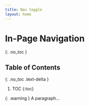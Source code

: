 ```yaml
---
title: Nav toggle
layout: home
---
```


# In-Page Navigation
{: .no_toc }

## Table of Contents
{: .no_toc .text-delta }

1. TOC
{:toc}

{: .warning }
A paragraph...

